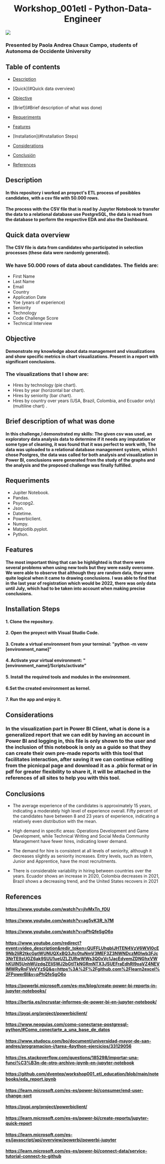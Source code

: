 <h1 align="center"> Workshop_001etl - Python-Data-Engineer </h1>
<p align="left">
   <img src="https://img.shields.io/badge/STATUS-FINISHED-green">
   </p>

### Presented by Paola Andrea Chaux Campo, students of Autonoma de Occidente University

## Table of contents
* [Description](#Description)

* [Quick](#Quick data overview)

* [Objective](#Objective)

* [Brief](#Brief description of what was done)

* [Requeriments](#Requeriments)

* [Features](#Features)

* [Installation](#Installation Steps)

* [Considerations](#Considerations)

* [Conclusión](#conclusión)

* [References](#References)


## Description

#### In this repository i worked an proyect's ETL process of posibbles candidates, with a csv file with 50.000 rows.

#### The process with the CSV file that is read by Jupyter Notebook to transfer the data to a relational database use PostgreSQL, the data is read from the database to perform the respective EDA and also the Dashboard.

## Quick data overview
#### The CSV file is data from candidates who participated in selection processes (these data were randomly generated). 
### We have 50.000 rows of data about candidates. The fields are:
* First Name
* Last Name
* Email
* Country
* Application Date
* Yoe (years of experience)
* Seniority
* Technology
* Code Challenge Score
* Technical Interview

## Objective 
#### Demonstrate my knowledge about data management and visualizations and show specific metrics in chart visualizations. Present in a report with significant conclusions.

### The visualizations that I show are:
* Hires by technology (pie chart).
* Hires by year (horizontal bar chart).
* Hires by seniority (bar chart).
* Hires by country over years (USA, Brazil, Colombia, and Ecuador only)(multiline chart) .

## Brief description of what was done
#### In this challenge,I demonstrated my skills: The given csv was used, an exploratory data analysis data to determine if it needs any imputation or some type of cleaning, it was found that it was perfect to work with, The data was uploaded to a relational database management system, which I chose Postgres, the data was called for both analysis and visualization in Power BI, conclusions were generated from the study of the graphs and the analysis and the proposed challenge was finally fulfilled.

## Requeriments
* Jupiter Notebook.
* Pandas.
* Psycopg2.
* Json.
* Datetime.
* Powerbiclient. 
* Numpy.
* Matplotlib.pyplot.
* Python.

## Features
#### The most important thing that can be highlighted is that there were several problems when using new tools but they were easily overcome. We were able to observe that although they are random data, they were quite logical when it came to drawing conclusions. I was able to find that in the last year of registration which would be 2022, there was only data until July, which had to be taken into account when making precise conclusions.

## Installation Steps
#### 1. Clone the repository.
#### 2. Open the proyect with Visual Studio Code.
#### 3. Create a virtual environment from your terminal: "python -m venv [environment_name]"
#### 4. Activate your virtual environment: "[environment_name]/Scripts/activate"
#### 5. Install the required tools and modules in the environment.
#### 6.Set the created environment as kernel.
#### 7. Run the app and enjoy it.

## Considerations
### In the visualization part in Power BI Client, what is done is a generalized report that we can edit by having an account in Power BI and logging in, this file is only shown to the user and the inclusion of this notebook is only as a guide so that they can create their own pre-made reports with this tool that facilitates interaction, after saving it we can continue editing from the picnicpal page and download it as a .pbix format or in pdf for greater flexibility to share it, it will be attached in the references of all sites to help you with this tool.

## Conclusions
* The average experience of the candidates is approximately 15 years, indicating a moderately high level of experience overall. Fifty percent of the candidates have between 8 and 23 years of experience, indicating a relatively even distribution with the mean. 

* High demand in specific areas: Operations Development and Game Development, while Technical Writing and Social Media Community Management have fewer hires, indicating lower demand.

* The demand for hire is consistent at all levels of seniority, although it decreases slightly as seniority increases. Entry levels, such as Intern, Junior and Apprentice, have the most recruitments.

* There is considerable variability in hiring between countries over the years. Ecuador shows an increase in 2020, Colombia decreases in 2021, Brazil shows a decreasing trend, and the United States recovers in 2021


## References
#### https://www.youtube.com/watch?v=jlvMxTn_fOU
#### https://www.youtube.com/watch?v=ag5vK3R_h7M
#### https://www.youtube.com/watch?v=pPhQfeSgO6o
#### https://www.youtube.com/redirect?event=video_description&redir_token=QUFFLUhqblJHTEN4VzV6WVI0cE9Nb2liR2tkcGptWUNUQXxBQ3Jtc0tuNmV3MEF3Z3NWNDczM0Iwb3FJc3NrTE9zUGZ6ak9SUU1ueUZLZURwWWs3Q0xVc1JacEdvemZDNGhxVWhKUlN5UnhWUzdqZEliSWJ2bGtlTkNGRmNTX3JSUEFraEdhRl9oaVZ4NEVlMWRyRnFVeVYzSQ&q=https%3A%2F%2Fgithub.com%2Flearn2excel%2FPowerBI&v=pPhQfeSgO6o
#### https://powerbi.microsoft.com/es-mx/blog/create-power-bi-reports-in-jupyter-notebooks/
#### https://bertia.es/incrustar-informes-de-power-bi-en-jupyter-notebook/
#### https://pypi.org/project/powerbiclient/
#### https://www.neoguias.com/como-conectarse-postgresql-python/#Como_conectarte_a_una_base_de_datos
#### https://www.studocu.com/bo/document/universidad-mayor-de-san-andres/programacion-i/tarea-4python-ejercicios/33129056
#### https://es.stackoverflow.com/questions/185298/importar-una-funci%C3%B3n-de-otro-archivo-ipynb-en-jupyter-notebook
#### https://github.com/dventep/workshop001_etl_education/blob/main/notebooks/eda_report.ipynb
#### https://learn.microsoft.com/es-es/power-bi/consumer/end-user-change-sort
#### https://pypi.org/project/powerbiclient/
#### https://learn.microsoft.com/es-es/power-bi/create-reports/jupyter-quick-report
#### https://learn.microsoft.com/es-es/javascript/api/overview/powerbi/powerbi-jupyter
#### https://learn.microsoft.com/es-es/power-bi/connect-data/service-tutorial-connect-to-github

